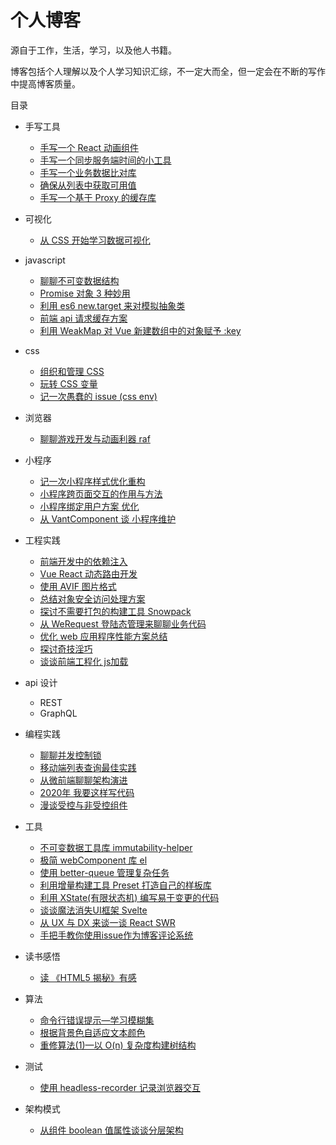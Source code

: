 # 个人博客

源自于工作，生活，学习，以及他人书籍。

博客包括个人理解以及个人学习知识汇综，不一定大而全，但一定会在不断的写作中提高博客质量。

目录

* 手写工具
    * [手写一个 React 动画组件](https://github.com/wsafight/personBlog/issues/53)
    * [手写一个同步服务端时间的小工具](https://github.com/wsafight/personBlog/issues/51)
    * [手写一个业务数据比对库](https://github.com/wsafight/personBlog/issues/49)
    * [确保从列表中获取可用值](https://github.com/wsafight/personBlog/issues/46) 
    * [手写一个基于 Proxy 的缓存库](https://github.com/wsafight/personBlog/issues/34)

* 可视化
    * [从 CSS 开始学习数据可视化](https://github.com/wsafight/personBlog/issues/37) 

* javascript
    * [聊聊不可变数据结构](https://github.com/wsafight/personBlog/issues/33)	
    * [Promise 对象 3 种妙用](https://github.com/wsafight/personBlog/issues/13)
    * [利用 es6 new.target 来对模拟抽象类](https://github.com/wsafight/personBlog/issues/5)   
    * [前端 api 请求缓存方案](https://github.com/wsafight/personBlog/issues/2)
    * [利用 WeakMap 对 Vue 新建数组中的对象赋予 :key](https://github.com/wsafight/personBlog/issues/1)    
    
* css
    * [组织和管理 CSS](https://github.com/wsafight/personBlog/issues/31)
    * [玩转 CSS 变量](https://github.com/wsafight/personBlog/issues/25)
    * [记一次愚蠢的 issue (css env)](https://github.com/wsafight/personBlog/issues/17)
    
* 浏览器
    * [聊聊游戏开发与动画利器 raf](https://github.com/wsafight/personBlog/issues/23)
	
* 小程序
    * [记一次小程序样式优化重构](https://github.com/wsafight/personBlog/issues/19)
    * [小程序跨页面交互的作用与方法](https://github.com/wsafight/personBlog/issues/16)
    * [小程序绑定用户方案 优化](https://github.com/wsafight/personBlog/issues/6)
    * [从 VantComponent 谈 小程序维护](https://github.com/wsafight/personBlog/issues/3)
    
* 工程实践
    * [前端开发中的依赖注入](https://github.com/wsafight/personBlog/issues/45)
    * [Vue React 动态路由开发](https://github.com/wsafight/personBlog/issues/40)
    * [使用 AVIF 图片格式](https://github.com/wsafight/personBlog/issues/32)
    * [总结对象安全访问处理方案](https://github.com/wsafight/personBlog/issues/30)
    * [探讨不需要打包的构建工具 Snowpack](https://github.com/wsafight/personBlog/issues/21)
    * [从 WeRequest 登陆态管理来聊聊业务代码](https://github.com/wsafight/personBlog/issues/11)
    * [优化 web 应用程序性能方案总结](https://github.com/wsafight/personBlog/issues/10)
    * [探讨奇技淫巧](https://github.com/wsafight/personBlog/issues/7)    
    * [谈谈前端工程化 js加载](https://github.com/wsafight/personBlog/issues/4)
    
*  api 设计
    * REST
    * GraphQL 
    
* 编程实践
    * [聊聊并发控制锁](https://github.com/wsafight/personBlog/issues/44)
    * [移动端列表查询最佳实践](https://github.com/wsafight/personBlog/issues/22)
    * [从微前端聊聊架构演进](https://github.com/wsafight/personBlog/issues/18)
    * [2020年 我要这样写代码](https://github.com/wsafight/personBlog/issues/14)
    * [漫谈受控与非受控组件](https://github.com/wsafight/personBlog/issues/24)
     
* 工具
    * [不可变数据工具库 immutability-helper](https://github.com/wsafight/issues/50)
    * [极简 webComponent 库 el](https://github.com/wsafight/personBlog/issues/48)
    * [使用 better-queue 管理复杂任务](https://github.com/wsafight/personBlog/issues/42)
    * [利用增量构建工具 Preset 打造自己的样板库](https://github.com/wsafight/personBlog/issues/38)
    * [利用 XState(有限状态机) 编写易于变更的代码](https://github.com/wsafight/personBlog/issues/28)
    * [谈谈魔法消失UI框架 Svelte](https://github.com/wsafight/personBlog/issues/15)
    * [从 UX 与 DX 来谈一谈 React SWR](https://github.com/wsafight/personBlog/issues/12) 
    * [手把手教你使用issue作为博客评论系统](https://github.com/wsafight/personBlog/issues/9)

* 读书感悟
    * [读 《HTML5 揭秘》有感](https://github.com/wsafight/personBlog/issues/20)    

* 算法
    * [命令行错误提示—学习模糊集](https://github.com/wsafight/personBlog/issues/29)
    * [根据背景色自适应文本颜色](https://github.com/wsafight/personBlog/issues/27)
    * [重修算法(1)—以 O(n) 复杂度构建树结构](https://github.com/wsafight/personBlog/issues/26)
    
* 测试
    * [使用 headless-recorder 记录浏览器交互](https://github.com/wsafight/personBlog/issues/43)

* 架构模式
    * [从组件 boolean 值属性谈谈分层架构](https://github.com/wsafight/personBlog/issues/36)
    
